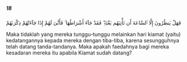 ##### 18

<span class="ayah">فَهَلْ يَنظُرُونَ إِلَّا ٱلسَّاعَةَ أَن تَأْتِيَهُم بَغْتَةًۭ ۖ فَقَدْ جَآءَ أَشْرَاطُهَا ۚ فَأَنَّىٰ لَهُمْ إِذَا جَآءَتْهُمْ ذِكْرَىٰهُمْ</span>

<span class="ayah_translation">Maka tidaklah yang mereka tunggu-tunggu melainkan hari kiamat (yaitu) kedatangannya kepada mereka dengan tiba-tiba, karena sesungguhnya telah datang tanda-tandanya. Maka apakah faedahnya bagi mereka kesadaran mereka itu apabila Kiamat sudah datang?</span>
